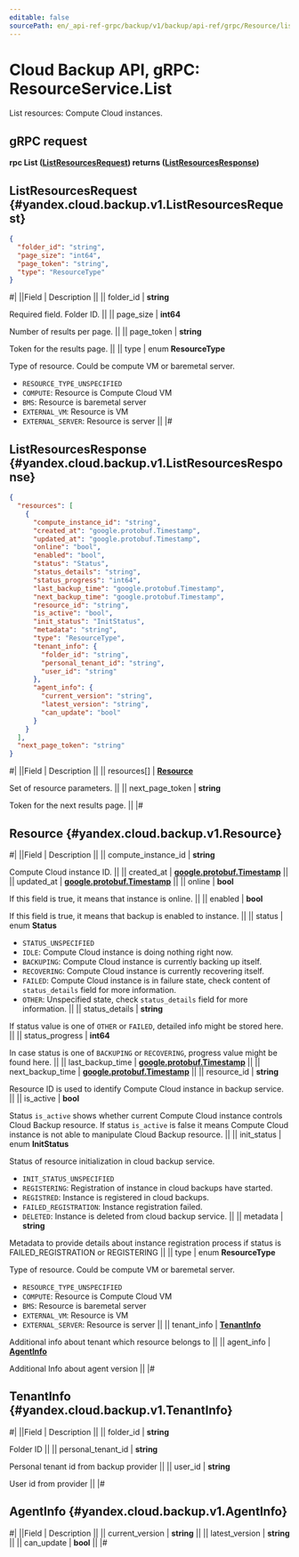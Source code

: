 ```yaml
---
editable: false
sourcePath: en/_api-ref-grpc/backup/v1/backup/api-ref/grpc/Resource/list.md
---
```


# Cloud Backup API, gRPC: ResourceService.List

List resources: Compute Cloud instances.

## gRPC request

**rpc List ([ListResourcesRequest](#yandex.cloud.backup.v1.ListResourcesRequest)) returns ([ListResourcesResponse](#yandex.cloud.backup.v1.ListResourcesResponse))**

## ListResourcesRequest {#yandex.cloud.backup.v1.ListResourcesRequest}

```json
{
  "folder_id": "string",
  "page_size": "int64",
  "page_token": "string",
  "type": "ResourceType"
}
```

#|
||Field | Description ||
|| folder_id | **string**

Required field. Folder ID. ||
|| page_size | **int64**

Number of results per page. ||
|| page_token | **string**

Token for the results page. ||
|| type | enum **ResourceType**

Type of resource. Could be compute VM or baremetal server.

- `RESOURCE_TYPE_UNSPECIFIED`
- `COMPUTE`: Resource is Compute Cloud VM
- `BMS`: Resource is baremetal server
- `EXTERNAL_VM`: Resource is VM
- `EXTERNAL_SERVER`: Resource is server ||
|#

## ListResourcesResponse {#yandex.cloud.backup.v1.ListResourcesResponse}

```json
{
  "resources": [
    {
      "compute_instance_id": "string",
      "created_at": "google.protobuf.Timestamp",
      "updated_at": "google.protobuf.Timestamp",
      "online": "bool",
      "enabled": "bool",
      "status": "Status",
      "status_details": "string",
      "status_progress": "int64",
      "last_backup_time": "google.protobuf.Timestamp",
      "next_backup_time": "google.protobuf.Timestamp",
      "resource_id": "string",
      "is_active": "bool",
      "init_status": "InitStatus",
      "metadata": "string",
      "type": "ResourceType",
      "tenant_info": {
        "folder_id": "string",
        "personal_tenant_id": "string",
        "user_id": "string"
      },
      "agent_info": {
        "current_version": "string",
        "latest_version": "string",
        "can_update": "bool"
      }
    }
  ],
  "next_page_token": "string"
}
```

#|
||Field | Description ||
|| resources[] | **[Resource](#yandex.cloud.backup.v1.Resource)**

Set of resource parameters. ||
|| next_page_token | **string**

Token for the next results page. ||
|#

## Resource {#yandex.cloud.backup.v1.Resource}

#|
||Field | Description ||
|| compute_instance_id | **string**

Compute Cloud instance ID. ||
|| created_at | **[google.protobuf.Timestamp](https://developers.google.com/protocol-buffers/docs/reference/google.protobuf#timestamp)** ||
|| updated_at | **[google.protobuf.Timestamp](https://developers.google.com/protocol-buffers/docs/reference/google.protobuf#timestamp)** ||
|| online | **bool**

If this field is true, it means that instance is online. ||
|| enabled | **bool**

If this field is true, it means that backup is enabled to instance. ||
|| status | enum **Status**

- `STATUS_UNSPECIFIED`
- `IDLE`: Compute Cloud instance is doing nothing right now.
- `BACKUPING`: Compute Cloud instance is currently backing up itself.
- `RECOVERING`: Compute Cloud instance is currently recovering itself.
- `FAILED`: Compute Cloud instance is in failure state, check content of
`status_details` field for more information.
- `OTHER`: Unspecified state, check `status_details` field
for more information. ||
|| status_details | **string**

If status value is one of `OTHER` or `FAILED`,
detailed info might be stored here. ||
|| status_progress | **int64**

In case status is one of `BACKUPING` or `RECOVERING`,
progress value might be found here. ||
|| last_backup_time | **[google.protobuf.Timestamp](https://developers.google.com/protocol-buffers/docs/reference/google.protobuf#timestamp)** ||
|| next_backup_time | **[google.protobuf.Timestamp](https://developers.google.com/protocol-buffers/docs/reference/google.protobuf#timestamp)** ||
|| resource_id | **string**

Resource ID is used to identify Compute Cloud instance in backup service. ||
|| is_active | **bool**

Status `is_active` shows whether current Compute Cloud instance controls Cloud Backup resource.
If status `is_active` is false it means Compute Cloud instance is not able to manipulate
Cloud Backup resource. ||
|| init_status | enum **InitStatus**

Status of resource initialization in cloud backup service.

- `INIT_STATUS_UNSPECIFIED`
- `REGISTERING`: Registration of instance in cloud backups have started.
- `REGISTRED`: Instance is registered in cloud backups.
- `FAILED_REGISTRATION`: Instance registration failed.
- `DELETED`: Instance is deleted from cloud backup service. ||
|| metadata | **string**

Metadata to provide details about instance registration process
if status is FAILED_REGISTRATION or REGISTERING ||
|| type | enum **ResourceType**

Type of resource. Could be compute VM or baremetal server.

- `RESOURCE_TYPE_UNSPECIFIED`
- `COMPUTE`: Resource is Compute Cloud VM
- `BMS`: Resource is baremetal server
- `EXTERNAL_VM`: Resource is VM
- `EXTERNAL_SERVER`: Resource is server ||
|| tenant_info | **[TenantInfo](#yandex.cloud.backup.v1.TenantInfo)**

Additional info about tenant which resource belongs to ||
|| agent_info | **[AgentInfo](#yandex.cloud.backup.v1.AgentInfo)**

Additional Info about agent version ||
|#

## TenantInfo {#yandex.cloud.backup.v1.TenantInfo}

#|
||Field | Description ||
|| folder_id | **string**

Folder ID ||
|| personal_tenant_id | **string**

Personal tenant id from backup provider ||
|| user_id | **string**

User id from provider ||
|#

## AgentInfo {#yandex.cloud.backup.v1.AgentInfo}

#|
||Field | Description ||
|| current_version | **string** ||
|| latest_version | **string** ||
|| can_update | **bool** ||
|#